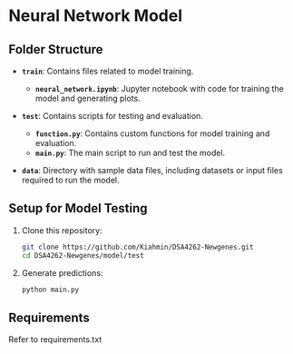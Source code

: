 # Neural Network Model

## Folder Structure 

- **`train`**: Contains files related to model training.
  - **`neural_network.ipynb`**: Jupyter notebook with code for training the model and generating plots.

- **`test`**: Contains scripts for testing and evaluation.
  - **`function.py`**: Contains custom functions for model training and evaluation.
  - **`main.py`**: The main script to run and test the model.

- **`data`**: Directory with sample data files, including datasets or input files required to run the model.

## Setup for Model Testing

1. Clone this repository:
   ```bash
   git clone https://github.com/Kiahmin/DSA4262-Newgenes.git
   cd DSA4262-Newgenes/model/test

2. Generate predictions:
   ```bash
   python main.py

## Requirements
Refer to requirements.txt

